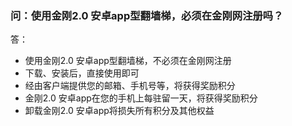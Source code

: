 ### 问：使用金刚2.0 安卓app型翻墙梯，必须在金刚网注册吗？
答：
- 使用金刚2.0 安卓app型翻墙梯，不必须在金刚网注册
- 下载、安装后，直接使用即可
- 经由客户端提供您的邮箱、手机号等，将获得奖励积分
- 金刚2.0 安卓app在您的手机上每驻留一天，将获得奖励积分
- 卸载金刚2.0 安卓app将损失所有积分及其他权益
